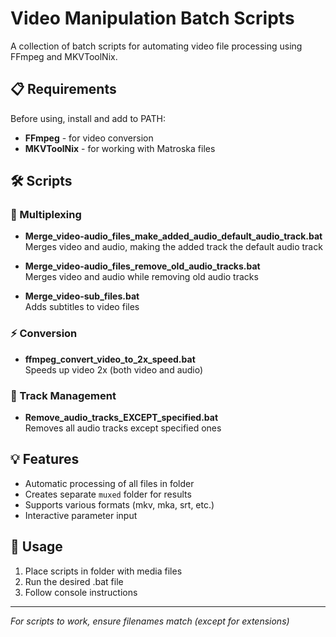 # Video Manipulation Batch Scripts

A collection of batch scripts for automating video file processing using FFmpeg and MKVToolNix.

## 📋 Requirements

Before using, install and add to PATH:
- **FFmpeg** - for video conversion
- **MKVToolNix** - for working with Matroska files

## 🛠 Scripts

### 🔄 Multiplexing
- **Merge_video-audio_files_make_added_audio_default_audio_track.bat**  
  Merges video and audio, making the added track the default audio track

- **Merge_video-audio_files_remove_old_audio_tracks.bat**  
  Merges video and audio while removing old audio tracks

- **Merge_video-sub_files.bat**  
  Adds subtitles to video files

### ⚡ Conversion
- **ffmpeg_convert_video_to_2x_speed.bat**  
  Speeds up video 2x (both video and audio)

### 🎵 Track Management
- **Remove_audio_tracks_EXCEPT_specified.bat**  
  Removes all audio tracks except specified ones

## 💡 Features
- Automatic processing of all files in folder
- Creates separate `muxed` folder for results
- Supports various formats (mkv, mka, srt, etc.)
- Interactive parameter input

## 🚀 Usage
1. Place scripts in folder with media files
2. Run the desired .bat file
3. Follow console instructions

---
*For scripts to work, ensure filenames match (except for extensions)*